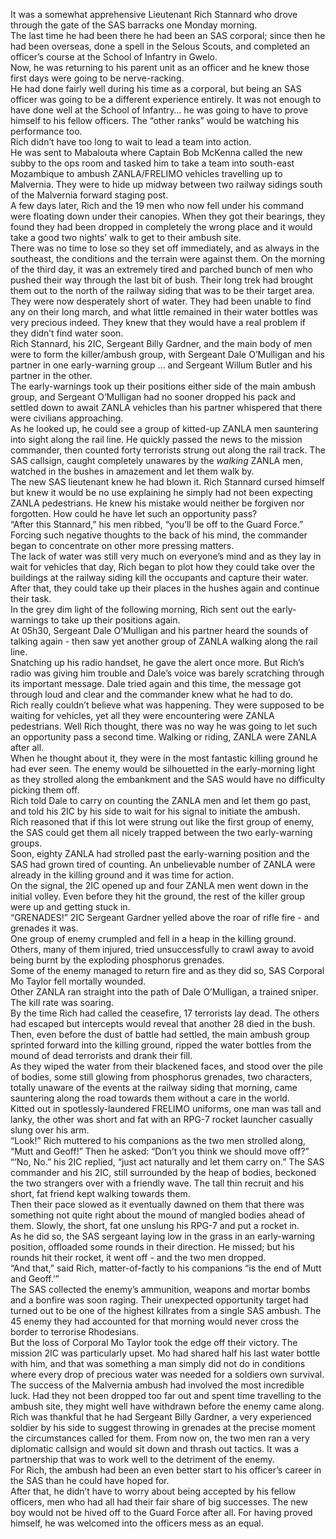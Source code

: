 It was a somewhat apprehensive Lieutenant Rich Stannard who drove through the gate of the SAS barracks one Monday morning.  
The last time he had been there he had been an SAS corporal; since then he had been overseas, done a spell in the Selous Scouts, and completed an officer’s course at the School of Infantry in Gwelo.  
Now, he was returning to his parent unit as an officer and he knew those first days were going to be nerve-racking.  
He had done fairly well during his time as a corporal, but being an SAS officer was going to be a different experience entirely. It was not enough to have done well at the School of Infantry… he was going to have to prove himself to his fellow officers. The “other ranks” would be watching his performance too.  
Rich didn’t have too long to wait to lead a team into action.  
He was sent to Mabalouta where Captain Bob McKenna called the new subby to the ops room and tasked him to take a team into south-east Mozambique to ambush ZANLA/FRELIMO vehicles travelling up to Malvernia. They were to hide up midway between two railway sidings south of the Malvernia forward staging post.  
A few days later, Rich and the 19 men who now fell under his command were floating down under their canopies. When they got their bearings, they found they had been dropped in completely the wrong place and it would take a good two nights’ walk to get to their ambush site.  
There was no time to lose so they set off immediately, and as always in the southeast, the conditions and the terrain were against them. On the morning of the third day, it was an extremely tired and parched bunch of men who pushed their way through the last bit of bush. Their long trek had brought them out to the north of the railway siding that was to be their target area.  
They were now desperately short of water. They had been unable to find any on their long march, and what little remained in their water bottles was very precious indeed. They knew that they would have a real problem if they didn’t find water soon.  
Rich Stannard, his 2IC, Sergeant Billy Gardner, and the main body of men were to form the killer/ambush group, with Sergeant Dale O’Mulligan and his partner in one early-warning group ... and Sergeant Willum Butler and his partner in the other.  
The early-warnings took up their positions either side of the main ambush group, and Sergeant O’Mulligan had no sooner dropped his pack and settled down to await ZANLA vehicles than his partner whispered that there were civilians approaching.  
As he looked up, he could see a group of kitted-up ZANLA men sauntering into sight along the rail line. He quickly passed the news to the mission commander, then counted forty terrorists strung out along the rail track. The SAS callsign, caught completely unawares by the _walking_ ZANLA men, watched in the bushes in amazement and let them walk by.  
The new SAS lieutenant knew he had blown it. Rich Stannard cursed himself but knew it would be no use explaining he simply had not been expecting ZANLA pedestrians. He knew his mistake would neither be forgiven nor forgotten. How could he have let such an opportunity pass?  
“After this Stannard,” his men ribbed, “you’ll be off to the Guard Force.” Forcing such negative thoughts to the back of his mind, the commander began to concentrate on other more pressing matters.  
The lack of water was still very much on everyone’s mind and as they lay in wait for vehicles that day, Rich began to plot how they could take over the buildings at the railway siding kill the occupants and capture their water. After that, they could take up their places in the hushes again and continue their task.  
In the grey dim light of the following morning, Rich sent out the early-warnings to take up their positions again.  
At 05h30, Sergeant Dale O’Mulligan and his partner heard the sounds of talking again - then saw yet another group of ZANLA walking along the rail line.  
Snatching up his radio handset, he gave the alert once more. But Rich’s radio was giving him trouble and Dale’s voice was barely scratching through its important message. Dale tried again and this time, the message got through loud and clear and the commander knew what he had to do.  
Rich really couldn’t believe what was happening. They were supposed to be waiting for vehicles, yet all they were encountering were ZANLA pedestrians. Well Rich thought, there was no way he was going to let such an opportunity pass a second time. Walking or riding, ZANLA were ZANLA after all.  
When he thought about it, they were in the most fantastic killing ground he had ever seen. The enemy would be silhouetted in the early-morning light as they strolled along the embankment and the SAS would have no difficulty picking them off.  
Rich told Dale to carry on counting the ZANLA men and let them go past, and told his 2IC by his side to wait for his signal to initiate the ambush.  
Rich reasoned that if this lot were strung out like the first group of enemy, the SAS could get them all nicely trapped between the two early-warning groups.  
Soon, eighty ZANLA had strolled past the early-warning position and the SAS had grown tired of counting. An unbelievable number of ZANLA were already in the killing ground and it was time for action.  
On the signal, the 2IC opened up and four ZANLA men went down in the initial volley. Even before they hit the ground, the rest of the killer group were up and getting stuck in.  
“GRENADES!” 2IC Sergeant Gardner yelled above the roar of rifle fire - and grenades it was.  
One group of enemy crumpled and fell in a heap in the killing ground. Others, many of them injured, tried unsuccessfully to crawl away to avoid being burnt by the exploding phosphorus grenades.  
Some of the enemy managed to return fire and as they did so, SAS Corporal Mo Taylor fell mortally wounded.  
Other ZANLA ran straight into the path of Dale O’Mulligan, a trained sniper. The kill rate was soaring.  
By the time Rich had called the ceasefire, 17 terrorists lay dead. The others had escaped but intercepts would reveal that another 28 died in the bush.  
Then, even before the dust of battle had settled, the main ambush group sprinted forward into the killing ground, ripped the water bottles from the mound of dead terrorists and drank their fill.  
As they wiped the water from their blackened faces, and stood over the pile of bodies, some still glowing from phosphorus grenades, two characters, totally unaware of the events at the railway siding that morning, came sauntering along the road towards them without a care in the world.  
Kitted out in spotlessly-laundered FRELIMO uniforms, one man was tall and lanky, the other was short and fat with an RPG-7 rocket launcher casually slung over his arm.  
“Look!” Rich muttered to his companions as the two men strolled along, “Mutt and Geoff!” Then he asked: “Don’t you think we should move off?”  
“’No, No.” his 2IC replied, “just act naturally and let them carry on.” The SAS commander and his 2IC, still surrounded by the heap of bodies, beckoned the two strangers over with a friendly wave. The tall thin recruit and his short, fat friend kept walking towards them.  
Then their pace slowed as it eventually dawned on them that there was something not quite right about the mound of mangled bodies ahead of them. Slowly, the short, fat one unslung his RPG-7 and put a rocket in.  
As he did so, the SAS sergeant laying low in the grass in an early-warning position, offloaded some rounds in their direction. He missed; but his rounds hit their rocket, it went off - and the two men dropped.  
“And that,” said Rich, matter-of-factly to his companions “is the end of Mutt and Geoff.’”  
The SAS collected the enemy’s ammunition, weapons and mortar bombs and a bonfire was soon raging. Their unexpected opportunity target had turned out to be one of the highest killrates from a single SAS ambush. The 45 enemy they had accounted for that morning would never cross the border to terrorise Rhodesians.  
But the loss of Corporal Mo Taylor took the edge off their victory. The mission 2IC was particularly upset. Mo had shared half his last water bottle with him, and that was something a man simply did not do in conditions where every drop of precious water was needed for a soldiers own survival.  
The success of the Malvernia ambush had involved the most incredible luck. Had they not been dropped too far out and spent time travelling to the ambush site, they might well have withdrawn before the enemy came along.  
Rich was thankful that he had Sergeant Billy Gardner, a very experienced soldier by his side to suggest throwing in grenades at the precise moment the circumstances called for them. From now on, the two men ran a very diplomatic callsign and would sit down and thrash out tactics. It was a partnership that was to work well to the detriment of the enemy.  
For Rich, the ambush had been an even better start to his officer’s career in the SAS than he could have hoped for.  
After that, he didn’t have to worry about being accepted by his fellow officers, men who had all had their fair share of big successes. The new boy would not be hived off to the Guard Force after all. For having proved himself, he was welcomed into the officers mess as an equal.  
